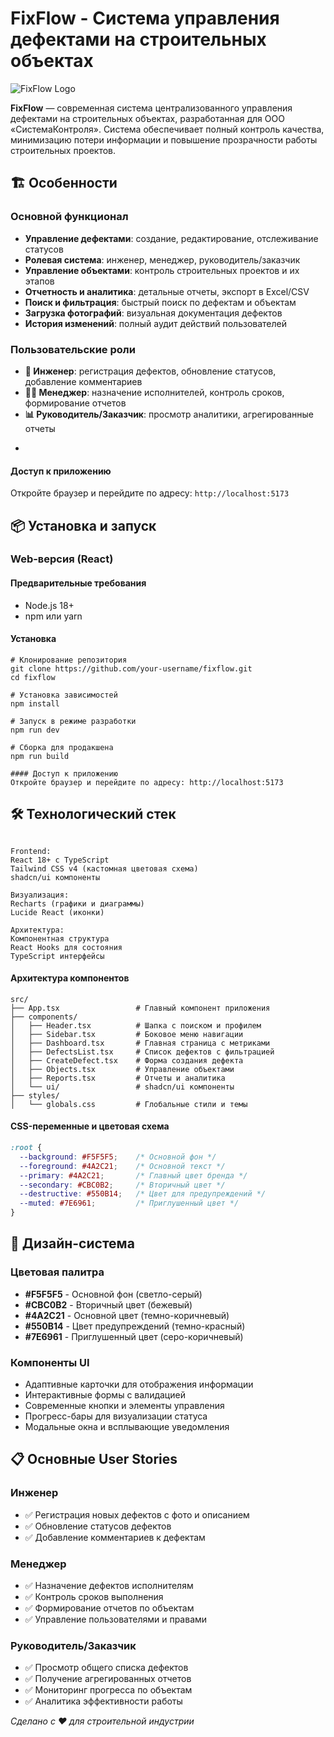 # FixFlow - Система управления дефектами на строительных объектах

![FixFlow Logo](https://img.shields.io/badge/FixFlow-v1.0-4A2C21?style=for-the-badge&logo=construction&logoColor=white)

**FixFlow** — современная система централизованного управления дефектами на строительных объектах, разработанная для ООО «СистемаКонтроля». Система обеспечивает полный контроль качества, минимизацию потери информации и повышение прозрачности работы строительных проектов.

## 🏗️ Особенности

### Основной функционал
- **Управление дефектами**: создание, редактирование, отслеживание статусов
- **Ролевая система**: инженер, менеджер, руководитель/заказчик
- **Управление объектами**: контроль строительных проектов и их этапов
- **Отчетность и аналитика**: детальные отчеты, экспорт в Excel/CSV
- **Поиск и фильтрация**: быстрый поиск по дефектам и объектам
- **Загрузка фотографий**: визуальная документация дефектов
- **История изменений**: полный аудит действий пользователей

### Пользовательские роли
- **👷 Инженер**: регистрация дефектов, обновление статусов, добавление комментариев
- **👨‍💼 Менеджер**: назначение исполнителей, контроль сроков, формирование отчетов
- **📊 Руководитель/Заказчик**: просмотр аналитики, агрегированные отчеты
+

#### Доступ к приложению
Откройте браузер и перейдите по адресу: `http://localhost:5173`
## 📦 Установка и запуск

### Web-версия (React)

#### Предварительные требования
- Node.js 18+ 
- npm или yarn

#### Установка
```
# Клонирование репозитория
git clone https://github.com/your-username/fixflow.git
cd fixflow

# Установка зависимостей
npm install

# Запуск в режиме разработки
npm run dev

# Сборка для продакшена
npm run build

#### Доступ к приложению
Откройте браузер и перейдите по адресу: http://localhost:5173
```
## 🛠️ Технологический стек
```

Frontend:
React 18+ с TypeScript
Tailwind CSS v4 (кастомная цветовая схема)
shadcn/ui компоненты

Визуализация:
Recharts (графики и диаграммы)
Lucide React (иконки)

Архитектура:
Компонентная структура
React Hooks для состояния
TypeScript интерфейсы

```
#### Архитектура компонентов
```
src/
├── App.tsx                 # Главный компонент приложения
├── components/            
│   ├── Header.tsx          # Шапка с поиском и профилем
│   ├── Sidebar.tsx         # Боковое меню навигации
│   ├── Dashboard.tsx       # Главная страница с метриками
│   ├── DefectsList.tsx     # Список дефектов с фильтрацией
│   ├── CreateDefect.tsx    # Форма создания дефекта
│   ├── Objects.tsx         # Управление объектами
│   ├── Reports.tsx         # Отчеты и аналитика
│   └── ui/                 # shadcn/ui компоненты
├── styles/
│   └── globals.css         # Глобальные стили и темы
```

#### CSS-переменные и цветовая схема
```css
:root {
  --background: #F5F5F5;    /* Основной фон */
  --foreground: #4A2C21;    /* Основной текст */
  --primary: #4A2C21;       /* Главный цвет бренда */
  --secondary: #CBC0B2;     /* Вторичный цвет */
  --destructive: #550B14;   /* Цвет для предупреждений */
  --muted: #7E6961;         /* Приглушенный цвет */
}
```

## 🎨 Дизайн-система

### Цветовая палитра
- **#F5F5F5** - Основной фон (светло-серый)
- **#CBC0B2** - Вторичный цвет (бежевый)
- **#4A2C21** - Основной цвет (темно-коричневый) 
- **#550B14** - Цвет предупреждений (темно-красный)
- **#7E6961** - Приглушенный цвет (серо-коричневый)

### Компоненты UI
- Адаптивные карточки для отображения информации
- Интерактивные формы с валидацией
- Современные кнопки и элементы управления
- Прогресс-бары для визуализации статуса
- Модальные окна и всплывающие уведомления

## 📋 Основные User Stories

### Инженер
- ✅ Регистрация новых дефектов с фото и описанием
- ✅ Обновление статусов дефектов
- ✅ Добавление комментариев к дефектам

### Менеджер
- ✅ Назначение дефектов исполнителям
- ✅ Контроль сроков выполнения
- ✅ Формирование отчетов по объектам
- ✅ Управление пользователями и правами

### Руководитель/Заказчик
- ✅ Просмотр общего списка дефектов
- ✅ Получение агрегированных отчетов
- ✅ Мониторинг прогресса по объектам
- ✅ Аналитика эффективности работы



*Сделано с ❤️ для строительной индустрии*
